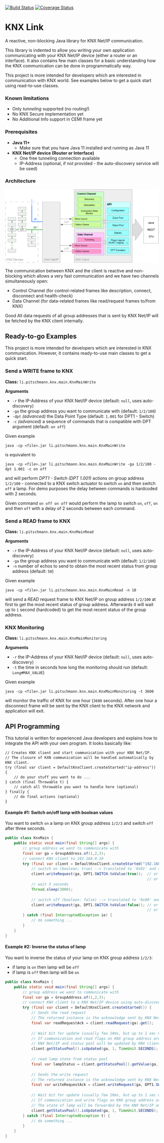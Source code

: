 [![Build Status](https://travis-ci.org/pitschr/knx-link.svg?branch=master)](https://travis-ci.org/pitschr/knx-link)
[![Coverage Status](https://coveralls.io/repos/github/pitschr/knx-link/badge.svg?branch=master)](https://coveralls.io/github/pitschr/knx-link?branch=master)

# KNX Link

A reactive, non-blocking Java library for KNX Net/IP communication.

This library is indented to allow you writing your own application communicating with your KNX Net/IP device 
(either a router or an interface). It also contains few main classes for a basic understanding how the KNX 
communication can be done in programmatically way.

This project is more intended for developers which are interested in communication with KNX world. 
See examples below to get a quick start using read-to-use classes.

### Known limitations

* Only *tunneling* supported (no routing!)
* No KNX Secure implementation yet
* No Additional Info support in CEMI frame yet
 
### Prerequisites

* **Java 11+**
  * Make sure that you have Java 11 installed and running as Java 11
* **KNX Net/IP device (Router or Interface)**
  * One free tunneling connection available  
  * IP-Address (optional, if not provided - the auto-discovery service will be used)

### Architecture

![Architecture](./assets/readme_architecture.png)

The communication between KNX and the client is reactive and non-blocking which allows a very fast communication and we have two channels simultaneously open: 
* Control Channel (for control-related frames like description, connect, disconnect and health-check)
* Data Channel (for data-related frames like read/request frames to/from KNX)

 Good All data requests of all group addresses that is sent by KNX Net/IP will be fetched by the KNX client internally.


## Ready-to-go Examples

This project is more intended for developers which are interested in KNX communication. 
However, it contains ready-to-use main classes to get a quick start.

### Send a WRITE frame to KNX

**Class:** ``li.pitschmann.knx.main.KnxMainWrite``

**Arguments**
* ``-r`` the IP-Address of your KNX Net/IP device (default: ``null``, uses auto-discovery) 
* ``-ga`` the group address you want to communicate with (default: ``1/2/100``)
* ``-dpt`` *(advanced)* the Data Point Type (default: ``1.001`` for DPT1 - Switch)
* ``-c`` *(advanced)* a sequence of commands that is compatible with DPT argument (default: ``on off``)

Given example
````
java -cp <file>.jar li.pitschmann.knx.main.KnxMainWrite
````
is equivalent to
````
java -cp <file>.jar li.pitschmann.knx.main.KnxMainWrite -ga 1/2/100 -dpt 1.001 -c on off
````

and will perform *DPT1 - Switch (DPT 1.001)* actions on group address ``1/2/100`` - connected to a 
KNX switch actuator to switch ``on`` and then switch ``off`` a lamp. For demo purposes the delay 
between commands is hardcoded with 2 seconds.

Given command ``on off on off`` would perform the lamp to switch ``on``, ``off``, ``on`` and then 
``off`` with a delay of 2 seconds between each command.
 
### Send a READ frame to KNX

**Class:** ``li.pitschmann.knx.main.KnxMainRead``

**Arguments**
* ``-r`` the IP-Address of your KNX Net/IP device (default: ``null``, uses auto-discovery) 
* ``-ga`` the group address you want to communicate with (default: ``1/2/100``)
* ``-n`` number of echos to send to obtain the most recent status from group address (default: ``50``)

Given example
````
java -cp <file>.jar li.pitschmann.knx.main.KnxMainRead -n 10
````
 will send a *READ* request frame to KNX Net/IP on group address ``1/2/100`` at first to get the 
 most recent status of group address. Afterwards it will wait up to ``1`` second (hardcoded)
 to get the most recent status of the group address. 

### KNX Monitoring

**Class:** ``li.pitschmann.knx.main.KnxMainMonitoring``

**Arguments**
* ``-r`` the IP-Address of your KNX Net/IP device (default: ``null``, uses auto-discovery) 
* ``-t`` the time in seconds how long the monitoring should run (default: ``Long#MAX_VALUE``)

Given example
````
java -cp <file>.jar li.pitschmann.knx.main.KnxMainMonitoring -t 3600
````
will monitor the traffic of KNX for one hour (``3600`` seconds). After one hour a disconnect 
frame will be sent by the KNX client to the KNX network and application will exit.

## API Programming

This tutorial is written for experienced Java developers and explains how to integrate the API with your
own program. It looks basically like:

````
// Creates KNX client and start communication with your KNX Net/IP.
// The closure of KXN communication will be handled automatically by KNX client.
try (final var client = DefaultKnxClient.createStarted("ip-address")) {
    // do your stuff you want to do ...
} catch (final Throwable t) {
    // catch all throwable you want to handle here (optional)
} finally {
    // do final actions (optional)
}
````

#### Example #1: Switch on/off lamp with boolean values
You want to switch ``on`` a lamp on KNX group address ``1/2/3`` and switch ``off`` after three seconds. 

````java
public class KnxMain {    
    public static void main(final String[] args) {    
        // group address we want to communicate with
        final var ga = GroupAddress.of(1,2,3);
        // connect KNX client to 192.168.0.10
        try (final var client = DefaultKnxClient.createStarted("192.168.0.10")) {   
            // switch on (boolean: true) --> translated to '0x01' and sent to KNX Net/IP device
            client.writeRequest(ga, DPT1.SWITCH.toValue(true));  // or DPT1.SWITCH.toValue((byte)0x01)
                                                                 // or DPT1.SWITCH.toValue("on")
            // wait 3 seconds
            Thread.sleep(3000);
            
            // switch off (boolean: false) --> translated to '0x00' and sent to KNX Net/IP device
            client.writeRequest(ga, DPT1.SWITCH.toValue(false)); // or DPT1.SWITCH.toValue((byte)0x00)
                                                                 // or DPT1.SWITCH.toValue("off")
        } catch (final InterruptedException ie) {
            // do something ...
        }
    }
}
````

#### Example #2: Inverse the status of lamp
You want to inverse the status of your lamp on KNX group address ``1/2/3``:
* if lamp is ``on`` then lamp will be ``off``
* if lamp is ``off`` then lamp will be ``on``
 
````java
public class KnxMain {    
    public static void main(final String[] args) {    
        // group address we want to communicate with
        final var ga = GroupAddress.of(1,2,3);
        // connect KNX client to a KNX Net/IP device using auto-discovery (no-arg, null or empty)
        try (final var client = DefaultKnxClient.createStarted()) {  
            // Sends the read request
            // The returned instance is the acknowledge sent by KNX Net/IP indicating that read request was received
            final var readRequestAck = client.readRequest(ga).get();

            // Wait bit for update (usually few 10ms, but up to 1 sec max)
            // If communication and read flags on KNX group address are set the state of lamp will be forwarded by the
            // KNX Net/IP and status pool will be updated by KNX client with the actual lamp status
            client.getStatusPool().isUpdated(ga, 1, TimeUnit.SECONDS);

            // read lamp state from status pool
            final var lampStatus = client.getStatusPool().getValue(ga, DPT1.SWITCH).getBooleanValue();

            // Sends the write request
            // The returned instance is the acknowledge sent by KNX Net/IP indicating that write request was received
            final var writeRequestAck = client.writeRequest(ga, DPT1.SWITCH.toValue(!lampStatus)).get();

            // Wait bit for update (usually few 10ms, but up to 1 sec max)
            // If communication and write flags on KNX group address are set the state of lamp will be changed.
            // The state of lamp will be forwarded by the KNX Net/IP and status pool will be updated by KNX client
            client.getStatusPool().isUpdated(ga, 1, TimeUnit.SECONDS);
        } catch (final InterruptedException t) {
            // do something ...
        }
    }
}
````

